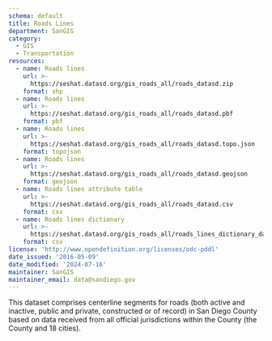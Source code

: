 ```yaml
---
schema: default
title: Roads Lines
department: SanGIS
category:
  - GIS
  - Transportation
resources:
  - name: Roads lines
    url: >-
      https://seshat.datasd.org/gis_roads_all/roads_datasd.zip
    format: shp
  - name: Roads lines
    url: >-
      https://seshat.datasd.org/gis_roads_all/roads_datasd.pbf
    format: pbf
  - name: Roads lines
    url: >-
      https://seshat.datasd.org/gis_roads_all/roads_datasd.topo.json
    format: topojson
  - name: Roads lines
    url: >-
      https://seshat.datasd.org/gis_roads_all/roads_datasd.geojson
    format: geojson
  - name: Roads lines attribute table
    url: >-
      https://seshat.datasd.org/gis_roads_all/roads_datasd.csv
    format: csv
  - name: Roads lines dictionary
    url: >-
      https://seshat.datasd.org/gis_roads_all/roads_lines_dictionary_datasd.csv
    format: csv
license: 'http://www.opendefinition.org/licenses/odc-pddl'
date_issued: '2016-05-09'
date_modified: '2024-07-16'
maintainer: SanGIS
maintainer_email: data@sandiego.gov
---
```

This dataset comprises centerline segments for roads (both active and inactive, public and private, constructed or of record) in San Diego County based on data received from all official jurisdictions within the County (the County and 18 cities).
